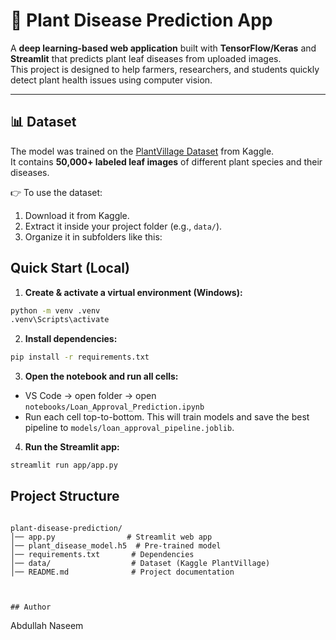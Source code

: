 # 🌱 Plant Disease Prediction App  

A **deep learning-based web application** built with **TensorFlow/Keras** and **Streamlit** that predicts plant leaf diseases from uploaded images.  
This project is designed to help farmers, researchers, and students quickly detect plant health issues using computer vision.  

---

## 📊 Dataset  

The model was trained on the [PlantVillage Dataset](https://www.kaggle.com/datasets/emmarex/plantdisease) from Kaggle.  
It contains **50,000+ labeled leaf images** of different plant species and their diseases.  

👉 To use the dataset:  
1. Download it from Kaggle.  
2. Extract it inside your project folder (e.g., `data/`).  
3. Organize it in subfolders like this:  



## Quick Start (Local)

1) **Create & activate a virtual environment (Windows):**
```bash
python -m venv .venv
.venv\Scripts\activate
```

2) **Install dependencies:**
```bash
pip install -r requirements.txt
```

3) **Open the notebook and run all cells:**
- VS Code → open folder → open `notebooks/Loan_Approval_Prediction.ipynb`
- Run each cell top-to-bottom. This will train models and save the best pipeline to `models/loan_approval_pipeline.joblib`.

4) **Run the Streamlit app:**
```bash
streamlit run app/app.py
```

## Project Structure
```

plant-disease-prediction/
│── app.py                # Streamlit web app
│── plant_disease_model.h5  # Pre-trained model
│── requirements.txt       # Dependencies
│── data/                  # Dataset (Kaggle PlantVillage)
│── README.md              # Project documentation



## Author
```
 Abdullah Naseem

 ```



